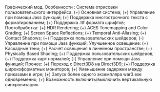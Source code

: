 Графический мод. Особенности : Система отрисовки пользовательского интерфейса:
(+) Основная система;
(+) Управление при помощи Jass функций;
(+) Поддержка многострочного текста с форматированием;
(+) Поддержка .ttf формата шрифтов;
Постобработка:
(+) HDR Rendering;
(+) ACES Tonemapping and Color Grading;
(+) Screen Space Reflections;
(+) Temporal Anti-Aliasing;
(+) Contact Shadows;
(+) Поддержка пользовательских шейдеров;
(-) Управление при помощи Jass функций;
Улучшенное освещение:
(+) Каскадные тени;
(+) Расчёт освещения в линейном пространстве;
(+) Physically Based Shading;
(+) Поддержка пользовательских шейдеров;
(+) Поддержка карт нормалей;
(-) Управление при помощи Jass функций;
Прочее:
(+) Переход с Direct3D8 на Direct3D9;
(+) Поддержка широкоформатных мониторов;
(+) Уменьшение задержки между приказами в игре;
(+) Запуск более одного экземпляра war3.exe одновременно;
(+) Возможность включить/выключить вертикальную синхронизацию.